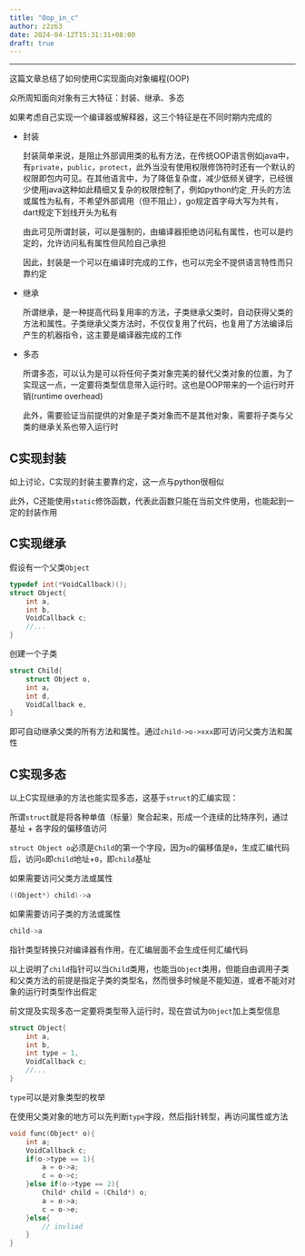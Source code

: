 ```yaml
---
title: "Oop_in_c"
author: z2z63
date: 2024-04-12T15:31:31+08:00
draft: true
---
```




---



这篇文章总结了如何使用C实现面向对象编程(OOP)

众所周知面向对象有三大特征：封装、继承、多态

如果考虑自己实现一个编译器或解释器，这三个特征是在不同时期内完成的

- 封装

  封装简单来说，是阻止外部调用类的私有方法，在传统OOP语言例如java中，有`private`，`public`，`protect`，此外当没有使用权限修饰符时还有一个默认的权限即包内可见。在其他语言中，为了降低复杂度，减少低频关键字，已经很少使用java这种如此精细又复杂的权限控制了，例如python约定`_`开头的方法或属性为私有，不希望外部调用（但不阻止），go规定首字母大写为共有，dart规定下划线开头为私有

  由此可见所谓封装，可以是强制的，由编译器拒绝访问私有属性，也可以是约定的，允许访问私有属性但风险自己承担

  因此，封装是一个可以在编译时完成的工作，也可以完全不提供语言特性而只靠约定

- 继承

  所谓继承，是一种提高代码复用率的方法，子类继承父类时，自动获得父类的方法和属性。子类继承父类方法时，不仅仅复用了代码，也复用了方法编译后产生的机器指令，这主要是编译器完成的工作

- 多态

  所谓多态，可以认为是可以将任何子类对象完美的替代父类对象的位置，为了实现这一点，一定要将类型信息带入运行时。这也是OOP带来的一个运行时开销(runtime overhead)

  此外，需要验证当前提供的对象是子类对象而不是其他对象，需要将子类与父类的继承关系也带入运行时



## C实现封装

如上讨论，C实现的封装主要靠约定，这一点与python很相似

此外，C还能使用`static`修饰函数，代表此函数只能在当前文件使用，也能起到一定的封装作用

## C实现继承

假设有一个父类`Object`

```c
typedef int(*VoidCallback)();
struct Object{
    int a,
    int b,
    VoidCallback c;
    //...
}
```

创建一个子类

```c
struct Child{
    struct Object o,
    int a，
    int d,
    VoidCallback e,
}
```



即可自动继承父类的所有方法和属性。通过`child->o->xxx`即可访问父类方法和属性

## C实现多态

以上C实现继承的方法也能实现多态，这基于`struct`的汇编实现：

所谓`struct`就是将各种单值（标量）聚合起来，形成一个连续的比特序列，通过基址 + 各字段的偏移值访问

`struct Object o`必须是`Child`的第一个字段，因为`o`的偏移值是`0`，生成汇编代码后，访问`o`即`child`地址+`0`，即`child`基址

如果需要访问父类方法或属性

```c
((Object*) child)->a
```

如果需要访问子类的方法或属性

```c
child->a
```

指针类型转换只对编译器有作用，在汇编层面不会生成任何汇编代码

以上说明了`child`指针可以当`Child`类用，也能当`Object`类用，但能自由调用子类和父类方法的前提是指定子类的类型名，然而很多时候是不能知道，或者不能对对象的运行时类型作出假定



前文提及实现多态一定要将类型带入运行时，现在尝试为`Object`加上类型信息

```c
struct Object{
    int a,
    int b,
    int type = 1,
    VoidCallback c;
    //...
}
```

`type`可以是对象类型的枚举

在使用父类对象的地方可以先判断`type`字段，然后指针转型，再访问属性或方法

```c
void func(Object* o){
    int a;
    VoidCallback c;
    if(o->type == 1){
        a = o->a;
        c = o->c;
    }else if(o->type == 2){
        Child* child = (Child*) o;
        a = o->a;
        c = o->e;
    }else{
        // invliad
    }
}
```

